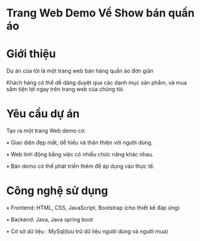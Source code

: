 # Trang Web Demo Về Show bán quần áo

# Giới thiệu

Dự án của tôi là một trang web bán hàng quần áo đơn giản

Khách hàng có thể dễ dàng duyệt qua các danh mục sản phẩm, và mua sắm tiện lợi ngay trên trang web của chúng tôi.
# Yêu cầu dự án

Tạo ra một trang Web demo có:

• Giao diện đẹp mắt, dễ hiểu và thân thiện với người dùng.

• Web linh động bằng việc có nhiều chức năng khác nhau.

• Bản demo có thể phát triển thêm để áp dụng vào thực tế.

# Công nghệ sử dụng

• Frontend: HTML, CSS, JavaScript, Bootstrap (cho thiết kế đáp ứng)

• Backend: Java, Java spring boot

• Cơ sở dữ liệu : MySql(lưu trữ dữ liệu người dùng và người mua)
